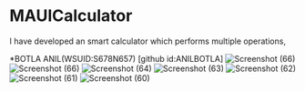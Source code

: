 # MAUICalculator
I have developed an smart calculator which performs multiple operations,

*BOTLA ANIL(WSUID:S678N657) [github id:ANILBOTLA]
![Screenshot (66)](https://user-images.githubusercontent.com/52151612/206629015-d55b5b35-10ef-4e67-9930-dff7383538ff.png)
![Screenshot (66)](https://user-images.githubusercontent.com/52151612/206629086-b22d4157-02bc-4368-b6de-735d451fc534.png)
![Screenshot (64)](https://user-images.githubusercontent.com/52151612/206629100-62149121-37a5-4c8b-9247-e56438ec21bb.png)
![Screenshot (63)](https://user-images.githubusercontent.com/52151612/206629109-127074c7-c3bb-48b5-8ede-a6caaa66e379.png)
![Screenshot (62)](https://user-images.githubusercontent.com/52151612/206629117-e9b35d1f-5864-4975-8a49-89057760b4ce.png)
![Screenshot (61)](https://user-images.githubusercontent.com/52151612/206629131-edaa5421-60fc-4e8e-b1f6-4a8b893eab50.png)
![Screenshot (60)](https://user-images.githubusercontent.com/52151612/206629146-44176053-1c2f-48b0-8701-e4d1050e390f.png)
